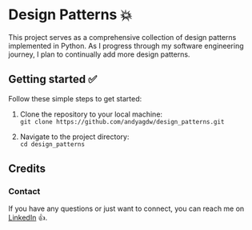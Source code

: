 # Design Patterns 💥

This project serves as a comprehensive collection of design patterns implemented in
Python. As I progress through my software engineering journey,
I plan to continually add more design patterns.

## Getting started ✅

Follow these simple steps to get started:

1. Clone the repository to your local machine: <br>
   `git clone https://github.com/andyagdw/design_patterns.git`

2. Navigate to the project directory: <br>
   `cd design_patterns`

## Credits
### Contact

If you have any questions or just want to connect, you can reach me on
[LinkedIn](https://www.linkedin.com/in/andyagyeidwumah/) 👍.